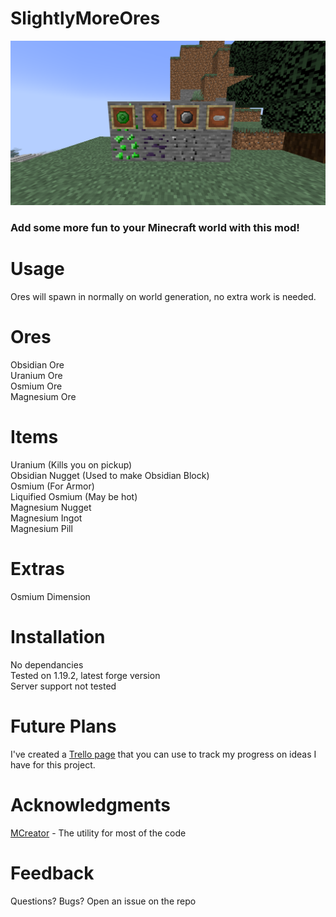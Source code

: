 # SlightlyMoreOres
![](itemframes.png)

### Add some more fun to your Minecraft world with this mod!

# Usage

Ores will spawn in normally on world generation, no extra work is needed.

# Ores

Obsidian Ore <br />
Uranium Ore <br />
Osmium Ore <br />
Magnesium Ore

# Items

Uranium (Kills you on pickup) <br />
Obsidian Nugget (Used to make Obsidian Block) <br />
Osmium (For Armor) <br />
Liquified Osmium (May be hot) <br />
Magnesium Nugget <br />
Magnesium Ingot <br />
Magnesium Pill <br />

# Extras

Osmium Dimension 

# Installation

No dependancies <br />
Tested on 1.19.2, latest forge version <br />
Server support not tested

# Future Plans

I've created a [Trello page](https://trello.com/b/TUeaZN1d/slightlymoreores) that you can use to track my progress on ideas I have for this project.

# Acknowledgments

[MCreator](https://mcreator.net) - The utility for most of the code

# Feedback

Questions? Bugs? Open an issue on the repo

